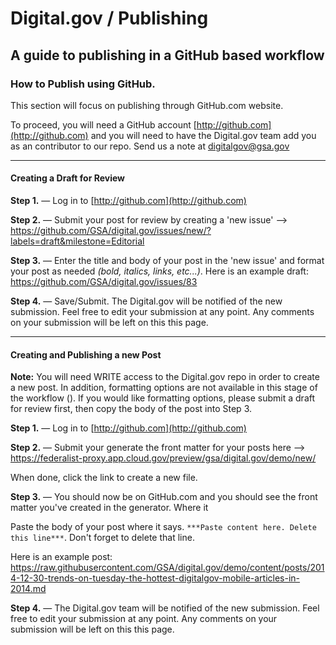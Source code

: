# Digital.gov / Publishing

## A guide to publishing in a GitHub based workflow

### How to Publish using GitHub.
This section will focus on publishing through GitHub.com website.

To proceed, you will need a GitHub account [http://github.com](http://github.com) and you will need to have the Digital.gov team add you as an contributor to our repo. Send us a note at [digitalgov@gsa.gov](mailto:digitalgov@gsa.gov)

- - -
#### Creating a Draft for Review

**Step 1.** — Log in to [http://github.com](http://github.com)

**Step 2.** — Submit your post for review by creating a 'new issue' --> https://github.com/GSA/digital.gov/issues/new/?labels=draft&milestone=Editorial

**Step 3.** — Enter the title and body of your post in the 'new issue' and format your post as needed _(bold, italics, links, etc...)_. Here is an example draft: https://github.com/GSA/digital.gov/issues/83

**Step 4.** — Save/Submit. The Digital.gov will be notified of the new submission. Feel free to edit your submission at any point. Any comments on your submission will be left on this this page.


- - -
#### Creating and Publishing a new Post

**Note:** You will need WRITE access to the Digital.gov repo in order to create a new post. In addition, formatting options are not available in this stage of the workflow (). If you would like formatting options, please submit a draft for review first, then copy the body of the post into Step 3.

**Step 1.** — Log in to [http://github.com](http://github.com)

**Step 2.** — Submit your generate the front matter for your posts here --> https://federalist-proxy.app.cloud.gov/preview/gsa/digital.gov/demo/new/

When done, click the link to create a new file.

**Step 3.** — You should now be on GitHub.com and you should see the front matter you've created in the generator. Where it

Paste the body of your post where it says. `***Paste content here. Delete this line***`. Don't forget to delete that line.

Here is an example post: https://raw.githubusercontent.com/GSA/digital.gov/demo/content/posts/2014-12-30-trends-on-tuesday-the-hottest-digitalgov-mobile-articles-in-2014.md

**Step 4.** — The Digital.gov team will be notified of the new submission. Feel free to edit your submission at any point. Any comments on your submission will be left on this this page.
